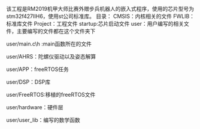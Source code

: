 该工程是RM2019机甲大师比赛外赠步兵机器人的嵌入式程序，使用的芯片型号为stm32f427IIH6，使用st公司标准库。
目录：
CMSIS：内核相关的文件
FWLIB：标准库文件
Project：工程文件
startup:芯片启动文件
user：用户编写的相关文件，主要编写的文件都在这个文件夹下

user/main.c\h :main函数所在的文件

user/AHRS：陀螺仪驱动以及姿态解算

user/APP：freeRTOS任务

user/DSP：DSP库

user/FreeRTOS:移植的freeRTOS文件

user/hardware：硬件层

user/user_lib：编写的数学函数
